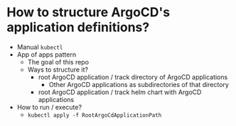 # How to structure ArgoCD's application definitions?
* Manual `kubectl`
* App of apps pattern
    * The goal of this repo
    * Ways to structure it?
        * root ArgoCD application / track directory of ArgoCD applications
            * Other ArgoCD applications as subdirectories of that directory
        * root ArgoCD application / track helm chart with ArgoCD applications
* How to run / execute?
    * `kubectl apply -f RootArgoCdApplicationPath`